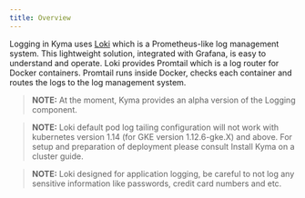 ```yaml
---
title: Overview
---
```


Logging in Kyma uses [Loki](https://github.com/grafana/loki) which is a Prometheus-like log management system. This lightweight solution, integrated with Grafana, is easy to understand and operate. Loki provides Promtail which is a log router for Docker containers. Promtail runs inside Docker, checks each container and routes the logs to the log management system.

> **NOTE:** At the moment, Kyma provides an alpha version of the Logging component.

> **NOTE:** Loki default pod log tailing configuration will not work with kubernetes version 1.14 (for GKE version 1.12.6-gke.X) and above. For setup and preparation of deployment please consult Install Kyma on a cluster guide.

> **NOTE:** Loki designed for application logging, be careful to not log any sensitive information like passwords, credit card numbers and etc.
